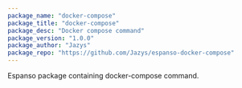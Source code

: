 ```yaml
---
package_name: "docker-compose"
package_title: "docker-compose"
package_desc: "Docker compose command"
package_version: "1.0.0"
package_author: "Jazys"
package_repo: "https://github.com/Jazys/espanso-docker-compose"
---
```


Espanso package containing docker-compose command.

